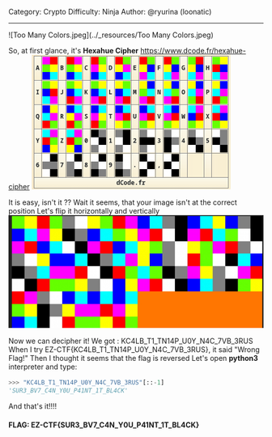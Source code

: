 Category: Crypto
Difficulty: Ninja
Author: @ryurina (loonatic)
___________

![Too Many Colors.jpeg](../_resources/Too Many Colors.jpeg)

So, at first glance, it's **Hexahue Cipher**
https://www.dcode.fr/hexahue-cipher
![77156b074b712bc461b7269604d1ab67.png](../_resources/77156b074b712bc461b7269604d1ab67.png)

It is easy, isn't it ??
Wait it seems, that your image isn't at the correct position
Let's flip it horizontally and vertically
![8d22becaefa2e978305060e9bd30fbe9.png](../_resources/8d22becaefa2e978305060e9bd30fbe9.png)

Now we can decipher it! 
We got : KC4LB_T1_TN14P_U0Y_N4C_7VB_3RUS
When I try EZ-CTF{KC4LB_T1_TN14P_U0Y_N4C_7VB_3RUS}, it said "Wrong Flag!"
Then I thought it seems that the flag is reversed
Let's open **python3** interpreter and type:
```python
>>> "KC4LB_T1_TN14P_U0Y_N4C_7VB_3RUS"[::-1]
'SUR3_BV7_C4N_Y0U_P41NT_1T_BL4CK'
```
And that's it!!!!

#### FLAG: EZ-CTF{SUR3_BV7_C4N_Y0U_P41NT_1T_BL4CK}